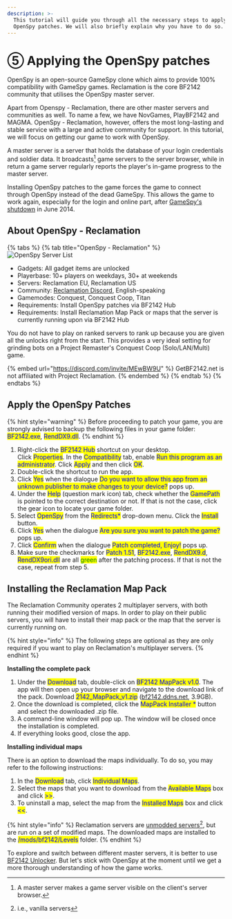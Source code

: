 ```yaml
---
description: >-
  This tutorial will guide you through all the necessary steps to apply the
  OpenSpy patches. We will also briefly explain why you have to do so.
---
```


# ⑤ Applying the OpenSpy patches

OpenSpy is an open-source GameSpy clone which aims to provide 100% compatibility with GameSpy games. Reclamation is the core BF2142 community that utilises the OpenSpy master server.

Apart from Openspy - Reclamation, there are other master servers and communities as well. To name a few, we have NovGames, PlayBF2142 and MAGMA. OpenSpy - Reclamation, however, offers the most long-lasting and stable service with a large and active community for support. In this tutorial, we will focus on getting our game to work with OpenSpy.

A master server is a server that holds the database of your login credentials and soldier data. It broadcasts[^1] game servers to the server browser, while in return a game server regularly reports the player's in-game progress to the master server.

Installing OpenSpy patches to the game forces the game to connect through OpenSpy instead of the dead GameSpy. This allows the game to work again, especially for the login and online part, after [GameSpy's shutdown](https://en.wikipedia.org/wiki/GameSpy#Shutdown) in June 2014.

## About OpenSpy - Reclamation

{% tabs %}
{% tab title="OpenSpy - Reclamation" %}
![OpenSpy Server List](../.gitbook/assets/reclamation\_orig.png)

* Gadgets: All gadget items are unlocked
* Playerbase: 10+ players on weekdays, 30+ at weekends
* Servers: Reclamation EU, Reclamation US
* Community: [Reclamation Discord](https://discord.com/invite/MEwBW9U), English-speaking
* Gamemodes: Conquest, Conquest Coop, Titan
* ​Requirements: Install OpenSpy patches via BF2142 Hub
* Requirements: Install Reclamation Map Pack or maps that the server is currently running upon via BF2142 Hub

You do not have to play on ranked servers to rank up because you are given all the unlocks right from the start. This provides a very ideal setting for grinding bots on a Project Remaster's Conquest Coop (Solo/LAN/Multi) game.

{% embed url="https://discord.com/invite/MEwBW9U" %}
GetBF2142.net is not affiliated with Project Reclamation.
{% endembed %}
{% endtab %}
{% endtabs %}

## Apply the OpenSpy Patches

{% hint style="warning" %}
​Before proceeding to patch your game, you are strongly advised to backup the following files in your game folder: <mark style="color:blue;">BF2142.exe</mark>, <mark style="color:blue;">RendDX9.dll</mark>.
{% endhint %}

1. Right-click the <mark style="color:blue;">BF2142 Hub</mark> shortcut on your desktop. \
   Click <mark style="color:blue;">Properties</mark>. In the <mark style="color:blue;">Compatibility</mark> tab, enable <mark style="color:blue;">Run this program as an administrator</mark>. Click <mark style="color:blue;">Apply</mark> and then click <mark style="color:blue;">OK</mark>.
2. Double-click the shortcut to run the app.
3. Click <mark style="color:blue;">Yes</mark> when the dialogue <mark style="color:blue;">Do you want to allow this app from an unknown publisher to make changes to your device?</mark> pops up.
4. Under the <mark style="color:blue;">Help</mark> (question mark icon) tab, check whether the <mark style="color:blue;">GamePath</mark> is pointed to the correct destination or not. If that is not the case, click the gear icon to locate your game folder.
5. Select <mark style="color:blue;">OpenSpy</mark> from the <mark style="color:blue;">Redirects\*</mark> drop-down menu. Click the <mark style="color:blue;">Install</mark> button.
6. Click <mark style="color:blue;">Yes</mark> when the dialogue <mark style="color:blue;">Are you sure you want to patch the game?</mark> pops up.
7. Click <mark style="color:blue;">Confirm</mark> when the dialogue <mark style="color:blue;">Patch completed, Enjoy!</mark> pops up.
8. Make sure the checkmarks for <mark style="color:blue;">Patch 1.51</mark>, <mark style="color:blue;">BF2142.exe</mark>, <mark style="color:blue;">RendDX9.d</mark>, <mark style="color:blue;">RendDX9ori.dll</mark> are all <mark style="color:green;">green</mark> after the patching process. If that is not the case, repeat from step 5.

## Installing the Reclamation Map Pack

The Reclamation Community operates 2 multiplayer servers, with both running their modified version of maps. In order to play on their public servers, you will have to install their map pack or the map that the server is currently running on.

{% hint style="info" %}
The following steps are optional as they are only required if you want to play on Reclamation's multiplayer servers.
{% endhint %}

**Installing the complete pack**

1. Under the <mark style="color:blue;">Download</mark> tab, double-click on <mark style="color:blue;">BF2142 MapPack v1.0</mark>. The app will then open up your browser and navigate to the download link of the pack. Download <mark style="color:blue;">2142\_MapPack\_v1.zip</mark> ([bf2142.ddns.net](http://bf2142.ddns.net/), 3.9GB).
2. Once the download is completed, click the <mark style="color:blue;">MapPack Installer \*</mark> button and select the downloaded .zip file.
3. A command-line window will pop up. The window will be closed once the installation is completed.
4. If everything looks good, close the app.

**Installing individual maps**

There is an option to download the maps individually. To do so, you may refer to the following instructions:

1. In the <mark style="color:blue;">Download</mark> tab, click <mark style="color:blue;">Individual Maps</mark>.&#x20;
2. Select the maps that you want to download from the <mark style="color:blue;">Available Maps</mark> box and click <mark style="color:blue;">>></mark>.&#x20;
3. To uninstall a map, select the map from the <mark style="color:blue;">Installed Maps</mark> box and click <mark style="color:blue;"><<</mark>.

{% hint style="info" %}
Reclamation servers are [unmodded servers](#user-content-fn-2)[^2], but are run on a set of modified maps. The downloaded maps are installed to the <mark style="color:blue;">/mods/bf2142/Levels</mark> folder.
{% endhint %}

To explore and switch between different master servers, it is better to use [BF2142 Unlocker](using-bf2142-unlocker.md). But let's stick with OpenSpy at the moment until we get a more thorough understanding of how the game works.

[^1]: A master server makes a game server visible on the client's server browser.

[^2]: i.e., vanilla servers
